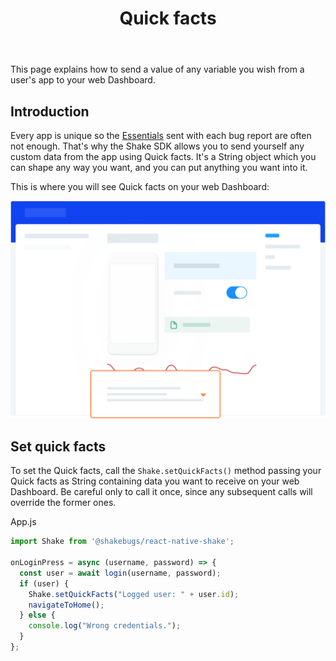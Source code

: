 ﻿---
id: react-native-quick-facts
title: Quick facts
---
This page explains how to send a value of any variable you wish from a user's app to your web Dashboard.

## Introduction
Every app is unique so the [Essentials](react-native-essentials.md) sent with each bug report are often not enough. 
That's why the Shake SDK allows you to send yourself any custom data from the app using Quick facts.
It's a String object which you can shape any way you want, and you can put anything you want into it.

This is where you will see Quick facts on your web Dashboard:

![Quick facts](assets/quick_facts_screen.png)

## Set quick facts
To set the Quick facts, call the `Shake.setQuickFacts()` method passing your Quick facts as String 
containing data you want to receive on your web Dashboard. Be careful only to call it once, 
since any subsequent calls will override the former ones.

App.js
```javascript {1,6}
import Shake from '@shakebugs/react-native-shake';

onLoginPress = async (username, password) => {
  const user = await login(username, password);
  if (user) {
    Shake.setQuickFacts("Logged user: " + user.id);
    navigateToHome();
  } else {
    console.log("Wrong credentials.");
  }
};
```
